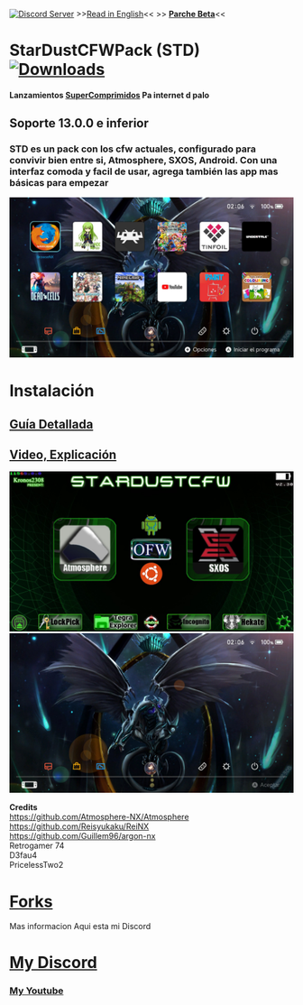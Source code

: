 <a href="https://discord.io/myrincon"><img src="https://discordapp.com/api/guilds/516631805621960704/embed.png" alt="Discord Server" /></a> >>[Read in English](ReadMeEN.md)<< >> **[Parche Beta](https://github.com/StarDustCFW/StarDustCFWPack/archive/refs/heads/master.zip)**<<
# StarDustCFWPack (STD)<a href="https://github.com/StarDustCFW/StarDustCFWPack/releases/latest"><img src="https://img.shields.io/github/downloads/StarDustCFW/StarDustCFWPack/total?style=for-the-badge" alt="Downloads" /></a><br>
#### Lanzamientos [SuperComprimidos](https://github.com/StarDustCFW/StarDustCFWPack/actions) Pa internet d palo
## Soporte 13.0.0 e inferior
### STD es un pack con los cfw actuales, configurado para convivir bien entre si, Atmosphere, SXOS, Android. Con una interfaz comoda y facil de usar, agrega también las app mas básicas para empezar<br>
<a href="https://discord.io/myrincon"><img src="borrame/prev2.jpg" alt="screenshot" /></a>



Instalación
=============
## [Guía Detallada](Guia.md) <br>
## [Video, Explicación](https://youtu.be/YcJRgSNIrpo) <br>

<a href="https://discord.io/myrincon"><img src="borrame/screenshot.jpg" alt="screenshot" /></a>
<a href="https://discord.io/myrincon"><img src="borrame/prev1.jpg" alt="screenshot" /></a>

**Credits**<br>
https://github.com/Atmosphere-NX/Atmosphere<br>
https://github.com/Reisyukaku/ReiNX<br>
https://github.com/Guillem96/argon-nx<br>
Retrogamer 74<br>
D3fau4<br>
PricelessTwo2<br>

# [Forks](https://github.com/StarDustCFW) <br>

Mas informacion Aqui esta mi Discord<br>
# [My Discord](https://discord.io/myrincon)<br>
### [My Youtube](https://www.youtube.com/channel/UC0bSZcylREueGQmCM5mksNg?sub_confirmation=1)


